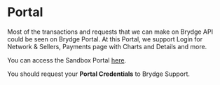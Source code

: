 # Portal

Most of the transactions and requests that we can make on Brydge API could be seen on Brydge Portal. At this Portal, we support Login for Network & Sellers, Payments page with Charts and Details and more.

You can access the Sandbox Portal [here](https://portal.brydge.com.br).

<aside class=notice>
You should request your <strong>Portal Credentials</strong> to Brydge Support.
</aside>